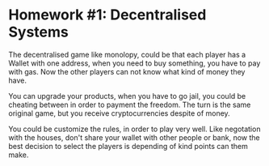 # Homework #1: Decentralised Systems

The decentralised game like monolopy, could be that each player has a Wallet with one address, when you need to buy something, you have to pay with gas. Now the other players can not know what kind of money they have.

You can upgrade your products, when you have to go jail, you could be cheating between in order to payment the freedom. The turn is the same original game, but you receive cryptocurrencies despite of money.

You could be customize the rules, in order to play very well. Like negotation with the houses, don't share your wallet with other people or bank, now the best decision to select the players is depending of kind points can them make.
